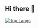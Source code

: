 ## Hi there 👋
<!-- ![header](https://capsule-render.vercel.app/api?type=Waving&color=gradient&customColorlist=10&height=200&section=header&text=JINGYO's&nbsp;GITHUB&fontSize=50&animation=twinkling&fontAlign=68&fontAlignY=36) -->
<!--
**9y06/9y06** is a ✨ _special_ ✨ repository because its `README.md` (this file) appears on your GitHub profile.

Here are some ideas to get you started:

- 🔭 I’m currently working on ...
- 🌱 I’m currently learning ...
- 👯 I’m looking to collaborate on ...
- 🤔 I’m looking for help with ...
- 💬 Ask me about ...
- 📫 How to reach me: ...
- 😄 Pronouns: ...
- ⚡ Fun fact: ...
-->
 [![Top Langs](https://github-readme-stats.vercel.app/api/top-langs/?username=9y06&layout=compact&hide=jupyter%20notebook)](https://github.com/9y06/github-readme-stats)
